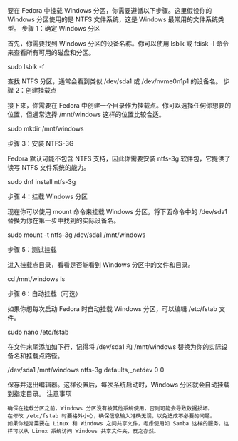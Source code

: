 要在 Fedora 中挂载 Windows 分区，你需要遵循以下步骤。这里假设你的 Windows 分区使用的是 NTFS 文件系统，这是 Windows 最常用的文件系统类型。
步骤 1：确定 Windows 分区

首先，你需要找到 Windows 分区的设备名称。你可以使用 lsblk 或 fdisk -l 命令来查看所有可用的磁盘和分区。

sudo lsblk -f

查找 NTFS 分区，通常会看到类似 /dev/sda1 或 /dev/nvme0n1p1 的设备名。
步骤 2：创建挂载点

接下来，你需要在 Fedora 中创建一个目录作为挂载点。你可以选择任何你想要的位置，但通常选择 /mnt/windows 这样的位置比较合适。

sudo mkdir /mnt/windows

步骤 3：安装 NTFS-3G

Fedora 默认可能不包含 NTFS 支持，因此你需要安装 ntfs-3g 软件包，它提供了读写 NTFS 文件系统的能力。

sudo dnf install ntfs-3g

步骤 4：挂载 Windows 分区

现在你可以使用 mount 命令来挂载 Windows 分区。将下面命令中的 /dev/sda1 替换为你在第一步中找到的实际设备名。

sudo mount -t ntfs-3g /dev/sda1 /mnt/windows

步骤 5：测试挂载

进入挂载点目录，看看是否能看到 Windows 分区中的文件和目录。

cd /mnt/windows
ls

步骤 6：自动挂载（可选）

如果你想每次启动 Fedora 时自动挂载 Windows 分区，可以编辑 /etc/fstab 文件。

sudo nano /etc/fstab

在文件末尾添加如下行，记得将 /dev/sda1 和 /mnt/windows 替换为你的实际设备名和挂载点路径。

/dev/sda1 /mnt/windows ntfs-3g defaults,_netdev 0 0

保存并退出编辑器。这样设置后，每次系统启动时，Windows 分区就会自动挂载到指定目录。
注意事项

    确保在挂载分区之前，Windows 分区没有被其他系统使用，否则可能会导致数据损坏。
    在修改 /etc/fstab 时要格外小心，确保信息输入准确无误，以免造成不必要的问题。
    如果你经常需要在 Linux 和 Windows 之间共享文件，考虑使用如 Samba 这样的服务，这样可以从 Linux 系统访问 Windows 共享文件夹，反之亦然。

